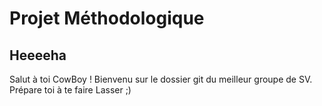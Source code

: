 # Projet Méthodologique

## Heeeeha

Salut à toi CowBoy ! 
Bienvenu sur le dossier git du meilleur groupe de SV. 
Prépare toi à te faire Lasser ;)
